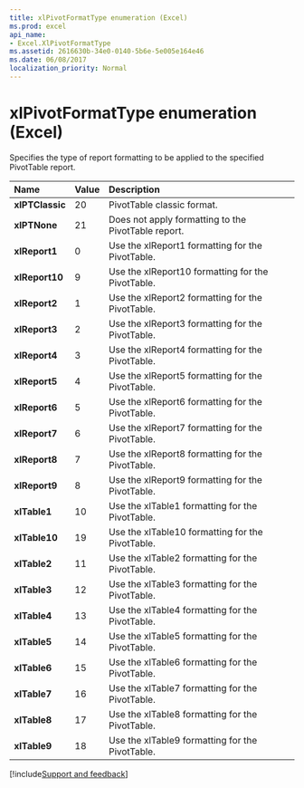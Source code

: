 ```yaml
---
title: xlPivotFormatType enumeration (Excel)
ms.prod: excel
api_name:
- Excel.XlPivotFormatType
ms.assetid: 2616630b-34e0-0140-5b6e-5e005e164e46
ms.date: 06/08/2017
localization_priority: Normal
---
```



# xlPivotFormatType enumeration (Excel)

Specifies the type of report formatting to be applied to the specified PivotTable report.



|Name|Value|Description|
|:-----|:-----|:-----|
| **xlPTClassic**|20|PivotTable classic format.|
| **xlPTNone**|21|Does not apply formatting to the PivotTable report.|
| **xlReport1**|0|Use the xlReport1 formatting for the PivotTable.|
| **xlReport10**|9|Use the xlReport10 formatting for the PivotTable.|
| **xlReport2**|1|Use the xlReport2 formatting for the PivotTable.|
| **xlReport3**|2|Use the xlReport3 formatting for the PivotTable.|
| **xlReport4**|3|Use the xlReport4 formatting for the PivotTable.|
| **xlReport5**|4|Use the xlReport5 formatting for the PivotTable.|
| **xlReport6**|5|Use the xlReport6 formatting for the PivotTable.|
| **xlReport7**|6|Use the xlReport7 formatting for the PivotTable.|
| **xlReport8**|7|Use the xlReport8 formatting for the PivotTable.|
| **xlReport9**|8|Use the xlReport9 formatting for the PivotTable.|
| **xlTable1**|10|Use the xlTable1 formatting for the PivotTable.|
| **xlTable10**|19|Use the xlTable10 formatting for the PivotTable.|
| **xlTable2**|11|Use the xlTable2 formatting for the PivotTable.|
| **xlTable3**|12|Use the xlTable3 formatting for the PivotTable.|
| **xlTable4**|13|Use the xlTable4 formatting for the PivotTable.|
| **xlTable5**|14|Use the xlTable5 formatting for the PivotTable.|
| **xlTable6**|15|Use the xlTable6 formatting for the PivotTable.|
| **xlTable7**|16|Use the xlTable7 formatting for the PivotTable.|
| **xlTable8**|17|Use the xlTable8 formatting for the PivotTable.|
| **xlTable9**|18|Use the xlTable9 formatting for the PivotTable.|

[!include[Support and feedback](~/includes/feedback-boilerplate.md)]